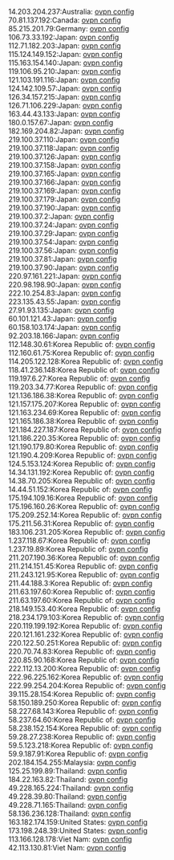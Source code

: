 14.203.204.237:Australia: [ovpn config](vpn/14_203_204_237.ovpn)  
70.81.137.192:Canada: [ovpn config](vpn/70_81_137_192.ovpn)  
85.215.201.79:Germany: [ovpn config](vpn/85_215_201_79.ovpn)  
106.73.33.192:Japan: [ovpn config](vpn/106_73_33_192.ovpn)  
112.71.182.203:Japan: [ovpn config](vpn/112_71_182_203.ovpn)  
115.124.149.152:Japan: [ovpn config](vpn/115_124_149_152.ovpn)  
115.163.154.140:Japan: [ovpn config](vpn/115_163_154_140.ovpn)  
119.106.95.210:Japan: [ovpn config](vpn/119_106_95_210.ovpn)  
121.103.191.116:Japan: [ovpn config](vpn/121_103_191_116.ovpn)  
124.142.109.57:Japan: [ovpn config](vpn/124_142_109_57.ovpn)  
126.34.157.215:Japan: [ovpn config](vpn/126_34_157_215.ovpn)  
126.71.106.229:Japan: [ovpn config](vpn/126_71_106_229.ovpn)  
163.44.43.133:Japan: [ovpn config](vpn/163_44_43_133.ovpn)  
180.0.157.67:Japan: [ovpn config](vpn/180_0_157_67.ovpn)  
182.169.204.82:Japan: [ovpn config](vpn/182_169_204_82.ovpn)  
219.100.37.110:Japan: [ovpn config](vpn/219_100_37_110.ovpn)  
219.100.37.118:Japan: [ovpn config](vpn/219_100_37_118.ovpn)  
219.100.37.126:Japan: [ovpn config](vpn/219_100_37_126.ovpn)  
219.100.37.158:Japan: [ovpn config](vpn/219_100_37_158.ovpn)  
219.100.37.165:Japan: [ovpn config](vpn/219_100_37_165.ovpn)  
219.100.37.166:Japan: [ovpn config](vpn/219_100_37_166.ovpn)  
219.100.37.169:Japan: [ovpn config](vpn/219_100_37_169.ovpn)  
219.100.37.179:Japan: [ovpn config](vpn/219_100_37_179.ovpn)  
219.100.37.190:Japan: [ovpn config](vpn/219_100_37_190.ovpn)  
219.100.37.2:Japan: [ovpn config](vpn/219_100_37_2.ovpn)  
219.100.37.24:Japan: [ovpn config](vpn/219_100_37_24.ovpn)  
219.100.37.29:Japan: [ovpn config](vpn/219_100_37_29.ovpn)  
219.100.37.54:Japan: [ovpn config](vpn/219_100_37_54.ovpn)  
219.100.37.56:Japan: [ovpn config](vpn/219_100_37_56.ovpn)  
219.100.37.81:Japan: [ovpn config](vpn/219_100_37_81.ovpn)  
219.100.37.90:Japan: [ovpn config](vpn/219_100_37_90.ovpn)  
220.97.161.221:Japan: [ovpn config](vpn/220_97_161_221.ovpn)  
220.98.198.90:Japan: [ovpn config](vpn/220_98_198_90.ovpn)  
222.10.254.83:Japan: [ovpn config](vpn/222_10_254_83.ovpn)  
223.135.43.55:Japan: [ovpn config](vpn/223_135_43_55.ovpn)  
27.91.93.135:Japan: [ovpn config](vpn/27_91_93_135.ovpn)  
60.101.121.43:Japan: [ovpn config](vpn/60_101_121_43.ovpn)  
60.158.103.174:Japan: [ovpn config](vpn/60_158_103_174.ovpn)  
92.203.18.166:Japan: [ovpn config](vpn/92_203_18_166.ovpn)  
112.148.30.61:Korea Republic of: [ovpn config](vpn/112_148_30_61.ovpn)  
112.160.61.75:Korea Republic of: [ovpn config](vpn/112_160_61_75.ovpn)  
114.205.122.128:Korea Republic of: [ovpn config](vpn/114_205_122_128.ovpn)  
118.41.236.148:Korea Republic of: [ovpn config](vpn/118_41_236_148.ovpn)  
119.197.6.27:Korea Republic of: [ovpn config](vpn/119_197_6_27.ovpn)  
119.203.34.77:Korea Republic of: [ovpn config](vpn/119_203_34_77.ovpn)  
121.136.186.38:Korea Republic of: [ovpn config](vpn/121_136_186_38.ovpn)  
121.157.175.207:Korea Republic of: [ovpn config](vpn/121_157_175_207.ovpn)  
121.163.234.69:Korea Republic of: [ovpn config](vpn/121_163_234_69.ovpn)  
121.165.186.38:Korea Republic of: [ovpn config](vpn/121_165_186_38.ovpn)  
121.184.227.187:Korea Republic of: [ovpn config](vpn/121_184_227_187.ovpn)  
121.186.220.35:Korea Republic of: [ovpn config](vpn/121_186_220_35.ovpn)  
121.190.179.80:Korea Republic of: [ovpn config](vpn/121_190_179_80.ovpn)  
121.190.4.209:Korea Republic of: [ovpn config](vpn/121_190_4_209.ovpn)  
124.5.153.124:Korea Republic of: [ovpn config](vpn/124_5_153_124.ovpn)  
14.34.131.192:Korea Republic of: [ovpn config](vpn/14_34_131_192.ovpn)  
14.38.70.205:Korea Republic of: [ovpn config](vpn/14_38_70_205.ovpn)  
14.44.51.152:Korea Republic of: [ovpn config](vpn/14_44_51_152.ovpn)  
175.194.109.16:Korea Republic of: [ovpn config](vpn/175_194_109_16.ovpn)  
175.196.160.26:Korea Republic of: [ovpn config](vpn/175_196_160_26.ovpn)  
175.209.252.14:Korea Republic of: [ovpn config](vpn/175_209_252_14.ovpn)  
175.211.56.31:Korea Republic of: [ovpn config](vpn/175_211_56_31.ovpn)  
183.106.231.205:Korea Republic of: [ovpn config](vpn/183_106_231_205.ovpn)  
1.237.118.67:Korea Republic of: [ovpn config](vpn/1_237_118_67.ovpn)  
1.237.19.89:Korea Republic of: [ovpn config](vpn/1_237_19_89.ovpn)  
211.207.190.36:Korea Republic of: [ovpn config](vpn/211_207_190_36.ovpn)  
211.214.151.45:Korea Republic of: [ovpn config](vpn/211_214_151_45.ovpn)  
211.243.121.95:Korea Republic of: [ovpn config](vpn/211_243_121_95.ovpn)  
211.44.188.3:Korea Republic of: [ovpn config](vpn/211_44_188_3.ovpn)  
211.63.197.60:Korea Republic of: [ovpn config](vpn/211_63_197_60.ovpn)  
211.63.197.60:Korea Republic of: [ovpn config](vpn/211_63_197_60.ovpn)  
218.149.153.40:Korea Republic of: [ovpn config](vpn/218_149_153_40.ovpn)  
218.234.179.103:Korea Republic of: [ovpn config](vpn/218_234_179_103.ovpn)  
220.119.199.192:Korea Republic of: [ovpn config](vpn/220_119_199_192.ovpn)  
220.121.161.232:Korea Republic of: [ovpn config](vpn/220_121_161_232.ovpn)  
220.122.50.251:Korea Republic of: [ovpn config](vpn/220_122_50_251.ovpn)  
220.70.74.83:Korea Republic of: [ovpn config](vpn/220_70_74_83.ovpn)  
220.85.90.168:Korea Republic of: [ovpn config](vpn/220_85_90_168.ovpn)  
222.112.13.200:Korea Republic of: [ovpn config](vpn/222_112_13_200.ovpn)  
222.96.225.162:Korea Republic of: [ovpn config](vpn/222_96_225_162.ovpn)  
222.99.254.204:Korea Republic of: [ovpn config](vpn/222_99_254_204.ovpn)  
39.115.28.154:Korea Republic of: [ovpn config](vpn/39_115_28_154.ovpn)  
58.150.189.250:Korea Republic of: [ovpn config](vpn/58_150_189_250.ovpn)  
58.227.68.143:Korea Republic of: [ovpn config](vpn/58_227_68_143.ovpn)  
58.237.64.60:Korea Republic of: [ovpn config](vpn/58_237_64_60.ovpn)  
58.238.152.154:Korea Republic of: [ovpn config](vpn/58_238_152_154.ovpn)  
59.28.27.238:Korea Republic of: [ovpn config](vpn/59_28_27_238.ovpn)  
59.5.123.218:Korea Republic of: [ovpn config](vpn/59_5_123_218.ovpn)  
59.9.187.91:Korea Republic of: [ovpn config](vpn/59_9_187_91.ovpn)  
202.184.154.255:Malaysia: [ovpn config](vpn/202_184_154_255.ovpn)  
125.25.199.89:Thailand: [ovpn config](vpn/125_25_199_89.ovpn)  
184.22.163.82:Thailand: [ovpn config](vpn/184_22_163_82.ovpn)  
49.228.165.224:Thailand: [ovpn config](vpn/49_228_165_224.ovpn)  
49.228.39.80:Thailand: [ovpn config](vpn/49_228_39_80.ovpn)  
49.228.71.165:Thailand: [ovpn config](vpn/49_228_71_165.ovpn)  
58.136.236.128:Thailand: [ovpn config](vpn/58_136_236_128.ovpn)  
163.182.174.159:United States: [ovpn config](vpn/163_182_174_159.ovpn)  
173.198.248.39:United States: [ovpn config](vpn/173_198_248_39.ovpn)  
113.166.128.178:Viet Nam: [ovpn config](vpn/113_166_128_178.ovpn)  
42.113.130.81:Viet Nam: [ovpn config](vpn/42_113_130_81.ovpn)  
